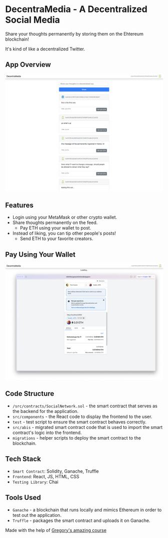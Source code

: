 # DecentraMedia - A Decentralized Social Media

Share your thoughts permanently by storing them on the Ehtereum blockchain!

It's kind of like a decentralized Twitter.

## App Overview
![Screenshot of DecentraMedia](https://github.com/Tej-Sharma/decentra-media/blob/master/screenshots/ss1.png?raw=true)

## Features

- Login using your MetaMask or other crypto wallet.
- Share thoughts permanently on the feed. 
  - Pay ETH using your wallet to post.
- Instead of liking, you can tip other people's posts! 
  - Send ETH to your favorite creators.

## Pay Using Your Wallet
![Using MetaMask](https://github.com/Tej-Sharma/decentra-media/blob/master/screenshots/ss2.png?raw=true)


## Code Structure

- `/src/contracts/SocialNetwork.sol` - the smart contract that serves as the backend for the application.
- `src/components` - the React code to display the frontend to the user.
- `test` - test script to ensure the smart contract behaves correctly.
- `src/abis` - migrated smart contract code that is used to import the smart contract's logic into the frontend.
- `migrations` - helper scripts to deploy the smart contract to the blockchain.

## Tech Stack

- `Smart Contract`: Solidity, Ganache, Truffle
- `Frontend`: React, JS, HTML, CSS
- `Testing Library`: Chai

## Tools Used

- `Ganache` - a blockchain that runs locally and mimics Ethereum in order to test out the application.
- `Truffle` - packages the smart contract and uploads it on Ganache.

Made with the help of [Gregory's amazing course](https://www.dappuniversity.com/articles/blockchain-tutorial#part4)
